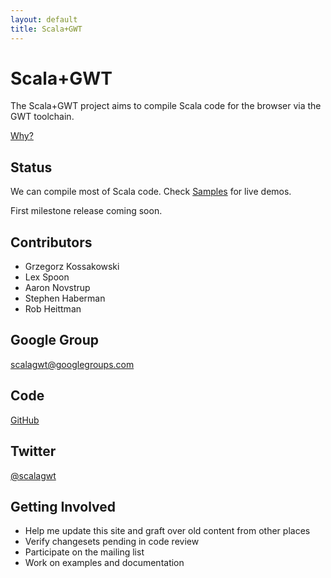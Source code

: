 ```yaml
---
layout: default
title: Scala+GWT
---
```


Scala+GWT
=========

The Scala+GWT project aims to compile Scala code for the browser
via the GWT toolchain.

[Why?](why)

Status
------

We can compile most of Scala code. Check [Samples](samples) for
live demos.

First milestone release coming soon.

Contributors
------------

* Grzegorz Kossakowski
* Lex Spoon
* Aaron Novstrup
* Stephen Haberman
* Rob Heittman

Google Group
------------
[scalagwt@googlegroups.com](http://groups.google.com/group/scalagwt)

Code
-----------
[GitHub](http://github.com/scalagwt)

Twitter
-------

[@scalagwt](http://twitter.com/scalagwt)

Getting Involved
----------------

* Help me update this site and graft over old content from other places
* Verify changesets pending in code review
* Participate on the mailing list
* Work on examples and documentation
